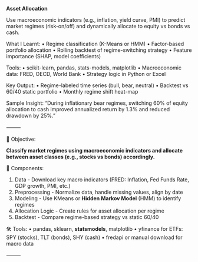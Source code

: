 **Asset Allocation**

Use macroeconomic indicators (e.g., inflation, yield curve, PMI) to predict market regimes (risk-on/off) and dynamically allocate to equity vs bonds vs cash.

What I Learnt:
	•	Regime classification (K-Means or HMM)
	•	Factor-based portfolio allocation
	•	Rolling backtest of regime-switching strategy
	•	Feature importance (SHAP, model coefficients)

Tools:
	•	scikit-learn, pandas, stats-models, matplotlib
	•	Macroeconomic data: FRED, OECD, World Bank
	•	Strategy logic in Python or Excel

Key Output:
	•	Regime-labeled time series (bull, bear, neutral)
	•	Backtest vs 60/40 static portfolio
	•	Monthly regime shift heat-map

Sample Insight:
“During inflationary bear regimes, switching 60% of equity allocation to cash improved annualized return by 1.3% and reduced drawdown by 25%.”

⸻

📌 Objective:

**Classify market regimes using macroeconomic indicators and allocate between asset classes (e.g., stocks vs bonds) accordingly.**


🧩 Components:

1. Data -  Download key macro indicators (FRED: Inflation, Fed Funds Rate, GDP growth, PMI, etc.)
2. Preprocessing -  Normalize data, handle missing values, align by date
3. Modeling -  Use KMeans or **Hidden Markov Model** (HMM) to identify regimes
4. Allocation Logic -  Create rules for asset allocation per regime
5. Backtest -  Compare regime-based strategy vs static 60/40

🛠️ Tools:
	• pandas, sklearn, **statsmodels**, matplotlib
	• yfinance for ETFs: SPY (stocks), TLT (bonds), SHY (cash)
	• fredapi or manual download for macro data

⸻
